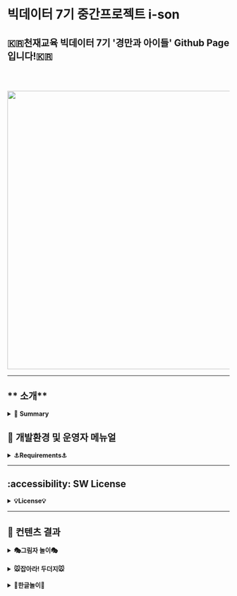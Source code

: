 # 빅데이터 7기 중간프로젝트 i-son

## **🇰🇷천재교육 빅데이터 7기 '경만과 아이들' Github Page 입니다!🇰🇷**

<br>

<br>
<p align="left">
  <img src=https://github.com/sunny7319/Hands_MediaPipe_project/assets/112309620/b554d8c6-7b6c-4d5a-9b91-c6f864487d60 width = "630px">
</p>

- - -
## ** 소개**

<details>
<summary>📖 <b>Summary</b></summary><br>
  
### Team Name - 경만과 아이들
### Content Name - i-son
### Team Member 


<table>
  <tr>
    <td align="center">
    <a href="https://github.com/bgmbgm94">
    <img src="https://github.com/bgmbgm94.png" width="150px;" alt="경만"/>
    <br />
    <sub>
    <b>백경만</b><br>
    <b> 🙋‍♂️ 모델 구현 및 발표</b>
    </sub>
    </a>
    <br />
    <td align="center">
    <a href="https://github.com/choijouneun">
    <img src="https://github.com/choijouneun.png" width="150px;" alt="종은"/>
    <br />
    <sub>
    <b>최종은</b><br>
    <b> 🙋‍♂️ 모델 구현 및 깃허브 관리</b>
    </sub>
    </a>
    <td align="center">
    <a href="https://github.com/LeeMin-a">
    <img src="https://github.com/LeeMin-a.png" width="150px;" alt="민아"/>
    <br />
    <sub>
    <b>이민아</b><br>
    <b> 🙋‍♀️ 웹 개발 </b>
    </sub>
    </a>
    <br />
    </td>
    <td align="center">
    <a href="https://github.com/sunny7319">
    <img src="https://github.com/sunny7319.png" width="150px;" alt="선영"/>
    <br />
    <sub>
    <b>민선영</b><br>
    <b> 🙋‍♀️ 웹개발 및 깃허브 관리</b>
    </sub>
    </a>
    <br />
    </td>    
    <br />
    </td>
  </tr>
    <td align="center">
    <a href="https://github.com/hanaSummer0701">
    <img src="https://github.com/hanaSummer0701.png" width="150px;" alt="하나"/>
    <br />
    <sub>
    <b>장하나</b><br>
    <b> 🙋‍♀️ 데이터 엔지니어링 및 ppt 제작</b>
    </sub>
    </a>
    <br />
    </td>    
    <br />
    </td>
  </tr>
    <td align="center">
    <a href="https://github.com/pch229">
    <img src="https://github.com/pch229.png" width="150px;" alt="찬혁"/>
    <br />
    <sub>
    <b>박찬혁</b><br>
    <b> 🙋‍♂️ 데이터 엔지니어링 및 보고서 작성</b>
    </sub>
    </a>
    <br />
    </td>    
    <br />
    </td>
  </tr>
</table>
<br/>

<h3 align="left"><b>🛠 Used Tool/Stack 🛠</b></h3>
</br>
<p align="left">


<img alt="Python" src ="https://img.shields.io/badge/Python-3776AB.svg?&style=for-the-badge&logo=Python&logoColor=white"/>
<img alt="TensorFlow" src ="https://img.shields.io/badge/TensorFlow-FF6F00.svg?&style=for-the-badge&logo=TensorFlow&logoColor=black"/>
<img alt="Jupyter" src ="https://img.shields.io/badge/Jupyter-F37626.svg?&style=for-the-badge&logo=Jupyter&logoColor=white"/>
<img alt="OpenCV" src ="https://img.shields.io/badge/OpenCV-5C3EE8.svg?&style=for-the-badge&logo=OpenCV&logoColor=white"/>
<img alt="OpenAI" src ="https://img.shields.io/badge/OpenAI-412991.svg?&style=for-the-badge&logo=OpenAI&logoColor=white"/>
<img alt="Anaconda" src ="https://img.shields.io/badge/Anaconda-44A833.svg?&style=for-the-badge&logo=Anaconda&logoColor=black"/>
<img alt="Flask" src ="https://img.shields.io/badge/Flask-000000.svg?&style=for-the-badge&logo=Flask&logoColor=white"/>


<h3 align="left"><b>🛠 Used SCM 🛠</b></h3>
</br>
<p align="left">
<img alt="GitHub" src ="https://img.shields.io/badge/GitHub-181717.svg?&style=for-the-badge&logo=GitHub&logoColor=white"/>
<img alt="Slack" src ="https://img.shields.io/badge/Slack-4A154B.svg?&style=for-the-badge&logo=Slack&logoColor=pupple"/>

</details>




## **🥑 개발환경 및 운영자 메뉴얼**
<details>
<summary><b>⚓Requirements⚓</b></summary>
  <br>
  1. 주요 개발환경
  <br>
  <br>
    - Flask == 3.0.0
  <br>
    - cvzone == 1.6.1
  <br>
    - mediapipe == 0.10.9
  <br>
    - opencv-contrib-python == 4.9.0.80
  <br>
    - opencv-python == 4.9.0.80
  <br>
    - PyAutoGUI == 0.9.54
  <br>
    - pynput == 1.7.6
  <br>
    - requirements.txt를 별첨하였으며 requirements.txt를 install을 통해 라이브러리를 설치하여 적절하게 환경 Setting이 가능합니다.
  <br>
  <br>
  2. 운영자 메뉴얼
  <br>
  
  - tools 폴더에 담긴 파일에 모든 컨텐츠들이 담겨 있으며, app 파일 하나를 실행했을시에, 돌아갈 수 있도록 분기 처리를 진행하였습니다. 따라서, app.py 코드를 실행하였을 때, 모든 컨텐츠들이 작동하며 app.py 파일에서 Port 번호를 조절하여 User가 사용하는 환경과 상황에 걸맞게 세팅하게끔 설정해 놓았습니다. 뿐만 아니라 Font_path를 커스텀하게 설정해야 합니다.
  
  - 후에 Flask를 실행하면 컨텐츠를 이용할 수 있습니다.

  - 뿐만 아니라, 개인정보동의 항목을 추가하여 사용자가 웹 캠에 나오는 이미지에 대해서 해당 정보와 로그에 대한 개인정보 수용 여부 UI를 보여주며, 동의하면 해당 컨텐츠가 실행될 것이며 동의하지 않을 시 컨텐츠가 종료됩니다.
  </br>
  
</details>

- - -
## **:accessibility: SW License**
<details>
<summary><b>💡License💡</b></summary>
<br>
1. Font : JalnanGothic.TTF
   <p align='left'>
      <img width="400" alt="20231121110245_KakaoTalk_20231120_190823851" src="https://github.com/dnddl6962/flask/assets/96913965/848d1362-738e-4b94-9e19-6356e5380959" width = "630px">
     <br>
     해당 링크를 참조해서 폰트를 다운받아주시고, 라이센스를 참고해주시기 바랍니다.
     <br>
     https://image.goodchoice.kr/images/jalnan_font/jalnan-font-190124ver.pdf
     <br>
     <br>
     
2. MediaPipe : **Apache 2.0 License**
   
   - 해당 라이브러리는 Apache 2.0 License에 의거합니다. 따라서 MediaPipe License를 별첨하였으며 라이센스에 대해서는 해당 파일을 참조하시면 됩니다.
   
   
3. CVZONE : **MIT License**
   - 해당 라이브러리는 MIT License에 의거합니다. 따라서 MIT License를 별첨하였으며 라이센스에 대해서는 해당 파일을 참조하시면 됩니다.
   
4. Flask : **BSD License**
   - 해당 라이브러리는 BSD License에 의거합니다. 따라서 BSD License를 별첨하였으며 라이센스에 대해서는 해당 파일을 참조하시면 됩니다.

5. Pillow : **PIL Software License**
   - 해당 라이브러리는 PIL Software License에 의거합니다. 따라서 PIL Software License를 별첨하였으며 라이센스에 대해서는 해당 파일을 참조하시면 됩니다.
   </p>
</details>

- - -
## **🧑 컨텐츠 결과**
<details>
<summary><b>🎭그림자 놀이🎭</b></summary>
  <p align='left'>
    <img src =  width = "400px">
    <img src =  width = "400px">
  </p>
</details>

<br>

<details>
<summary><b>🐭잡아라! 두더지🐭</b></summary>
  <p align='left'>
    <img src =  width = "400px">
</details>

<br>

<details>
<summary><b>📝한글놀이📝</b></summary>
  <p align='left'>
    <img src =  width = "400px">
    <img src =  width = "400px">
  </p>
</details>
